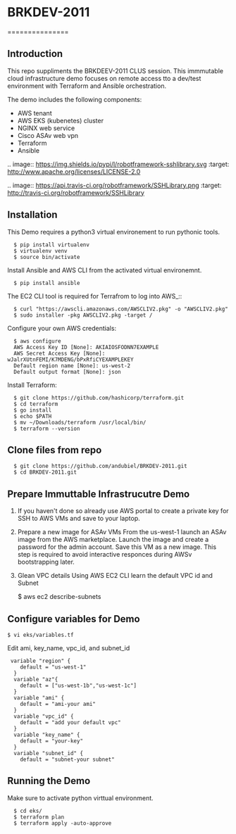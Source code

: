 # BRKDEV-2011
===============

Introduction
------------

This repo suppliments the BRKDEEV-2011 CLUS session. This immmutable cloud infrastructure demo focuses on remote access tto a dev/test environment with Terraform and Ansible orchestration.

The demo includes the following components:

- AWS tenant
- AWS EKS (kubenetes) cluster
- NGINX web service
- Cisco ASAv web vpn
- Terraform
- Ansible

.. image:: https://img.shields.io/pypi/l/robotframework-sshlibrary.svg
   :target: http://www.apache.org/licenses/LICENSE-2.0

.. image:: https://api.travis-ci.org/robotframework/SSHLibrary.png
   :target: http://travis-ci.org/robotframework/SSHLibrary


Installation
------------
This Demo requires a python3 virtual environement to run pythonic tools.

      $ pip install virtualenv
      $ virtualenv venv
      $ source bin/activate
   
   
Install Ansible and AWS CLI from the activated virtual environemnt.

      $ pip install ansible


The EC2 CLI tool is required for Terrafrom to log into AWS_::

      $ curl "https://awscli.amazonaws.com/AWSCLIV2.pkg" -o "AWSCLIV2.pkg"
      $ sudo installer -pkg AWSCLIV2.pkg -target /

Configure your own AWS credentials:

      $ aws configure
      AWS Access Key ID [None]: AKIAIOSFODNN7EXAMPLE
      AWS Secret Access Key [None]: wJalrXUtnFEMI/K7MDENG/bPxRfiCYEXAMPLEKEY
      Default region name [None]: us-west-2
      Default output format [None]: json
   
Install Terraform:

      $ git clone https://github.com/hashicorp/terraform.git
      $ cd terraform
      $ go install
      $ echo $PATH
      $ mv ~/Downloads/terraform /usr/local/bin/
      $ terraform --version
      
Clone files from repo
------------

      $ git clone https://github.com/andubiel/BRKDEV-2011.git
      $ cd BRKDEV-2011.git
      

Prepare Immuttable Infrastrucutre Demo
------------

1) If you haven't done so already use AWS portal to create a private key for SSH to AWS VMs and save to your laptop.
 
2) Prepare a new image for ASAv VMs
From the us-west-1 launch an ASAv image from the AWS marketplace. Launch the image and create a password for the admin account. Save this VM as a new image. This step is required to avoid interactive responces during AWSv bootstrapping later.

3) Glean VPC details 
Using AWS EC2 CLI learn the default VPC id and Subnet

    $ aws ec2 describe-subnets


Configure variables for Demo
------------

    $ vi eks/variables.tf
Edit ami, key_name, vpc_id, and subnet_id

     variable "region" {
        default = "us-west-1"
      }
      variable "az"{
        default = ["us-west-1b","us-west-1c"]
      }
      variable "ami" {
        default = "ami-your ami"
      }
      variable "vpc_id" {
        default = "add your default vpc"
      }
      variable "key_name" {
        default = "your-key"
      }
      variable "subnet_id" {
        default = "subnet-your subnet"

Running the Demo
------------

Make sure to activate python virttual environment.

      $ cd eks/
      $ terraform plan
      $ terraform apply -auto-approve
      
      
     
    
